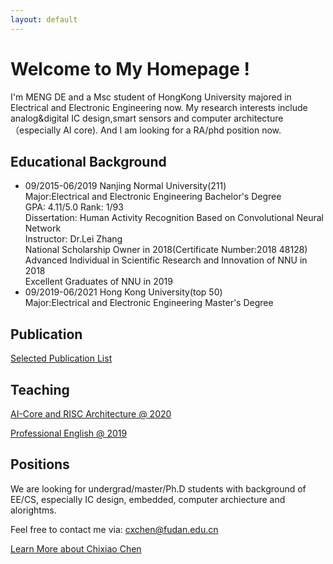 ```yaml
---
layout: default
---
```


# Welcome to My Homepage !

I'm MENG DE and a Msc student of HongKong University majored in Electrical and Electronic Engineering now.
My research interests include analog&digital IC design,smart sensors and computer architecture（especially AI core).
And I am looking for a RA/phd position now.







## Educational Background
* 09/2015-06/2019  Nanjing Normal University(211)<br />
  Major:Electrical and Electronic Engineering   Bachelor's Degree<br />
  GPA: 4.11/5.0    Rank: 1/93<br />
  Dissertation: Human Activity Recognition Based on Convolutional Neural Network<br />
  Instructor: Dr.Lei Zhang<br />
  National Scholarship Owner in 2018(Certificate Number:2018 48128)<br />
  Advanced Individual in Scientific Research and Innovation of NNU in 2018<br />
  Excellent Graduates of NNU in 2019
* 09/2019-06/2021 Hong Kong University(top 50)<br />
  Major:Electrical and Electronic Engineering   Master's Degree<br />
  



## Publication

[Selected Publication List](./pub.md)

## Teaching


[AI-Core and RISC Architecture @ 2020](https://elearning.fudan.edu.cn/courses/26051)

[Professional English @ 2019](./course/peng.md)

## Positions

We are looking for undergrad/master/Ph.D students with background of EE/CS, especially IC design, embedded, computer archiecture and alorightms. 

Feel free to contact me via: cxchen@fudan.edu.cn  

[Learn More about Chixiao Chen](./cxchen.md)


